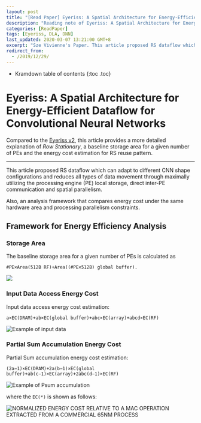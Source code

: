 ```yaml
---
layout: post
title: "[Read Paper] Eyeriss: A Spatial Architecture for Energy-Efficient Dataflow for Convolutional Neural Networks"
description: "Reading note of Eyeriss: A Spatial Architecture for Energy-Efficient Dataflow for Convolutional Neural Networks"
categories: [ReadPaper]
tags: [Eyeriss, DLA, DNN]
last_updated: 2020-03-07 13:21:00 GMT+8
excerpt: "Sze Vivienne's Paper. This article proposed RS dataflow which can adapt to different CNN shape configurations and reduces all types of data movement through maximally utilizing the processing engine (PE) local storage, direct inter-PE communication and spatial parallelism."
redirect_from:
  - /2019/12/29/
---
```


* Kramdown table of contents
{:toc .toc}

# Eyeriss: A Spatial Architecture for Energy-Efficient Dataflow for Convolutional Neural Networks

Compared to the [Eyeriss v2](../Read-Paper-Eyeriss-v2-A-Flexible-and-High-Performance-Accelerator-for-Emerging-DNN/), this article provides a more detailed explanation of *Row Stationary*, a baseline storage area for a given number of PEs and the energy cost estimation for RS reuse pattern.

---

This article proposed RS dataflow which can adapt to different CNN shape configurations and reduces all types of data movement through maximally utilizing the processing engine (PE) local storage, direct inter-PE communication and spatial parallelism.

Also, an analysis framework that compares energy cost under the same hardware area and processing parallelism constraints.

## Framework for Energy Efficiency Analysis

### Storage Area

The baseline storage area for a given number of PEs is calculated as

```
#PE×Area(512B RF)+Area((#PE×512B) global buffer).
```

![](https://images-cdn.shimo.im/H6Ir275vy2cj9SXP/image.png)

### Input Data Access Energy Cost

Input data access energy cost estimation:

```
a×EC(DRAM)+ab×EC(global buffer)+abc×EC(array)+abcd×EC(RF)
```

![Example of input data](https://images-cdn.shimo.im/4HIcPqN7ZJYtzTZu/image.png)

### Partial Sum Accumulation Energy Cost

Partial Sum accumulation energy cost estimation:

```
(2a−1)×EC(DRAM)+2a(b−1)×EC(global buffer)+ab(c−1)×EC(array)+2abc(d−1)×EC(RF)
```

![Example of Psum accumulation](https://images-cdn.shimo.im/YpjPqAj7BIkUqJOS/image.png)

where the `EC(*)` is shown as follows:

![NORMALIZED ENERGY COST RELATIVE TO A MAC OPERATION EXTRACTED FROM A COMMERCIAL 65NM PROCESS](https://images-cdn.shimo.im/QQxUYwRr9kEkrpyE/image.png)